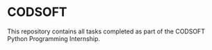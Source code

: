 # CODSOFT
This repository contains all tasks completed as part of the CODSOFT Python Programming Internship.
